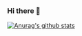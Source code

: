 ### Hi there 👋

[![Anurag's github stats](https://github-readme-stats.vercel.app/api?username=tfk1998&orgs=d2-projects&show_icons=true&theme=tokyonight&count_private=true)](https://github.com/anuraghazra/github-readme-stats)
